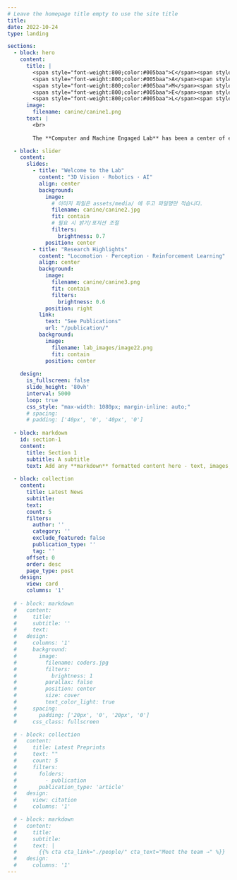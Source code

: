 ```yaml
---
# Leave the homepage title empty to use the site title
title:
date: 2022-10-24
type: landing

sections:
  - block: hero
    content:
      title: |
        <span style="font-weight:800;color:#005baa">C</span><span style="font-size:0.8em">omputer</span><br>
        <span style="font-weight:800;color:#005baa">A</span><span style="font-size:0.8em">nd</span><br>
        <span style="font-weight:800;color:#005baa">M</span><span style="font-size:0.8em">achine</span><br>
        <span style="font-weight:800;color:#005baa">E</span><span style="font-size:0.8em">ngaged</span><br>
        <span style="font-weight:800;color:#005baa">L</span><span style="font-size:0.8em">ab</span>
      image:
        filename: canine/canine1.png
      text: |
        <br>
        
        The **Computer and Machine Engaged Lab** has been a center of excellence for Physical Artificial Intelligence research, teaching, and practice since its founding in 2020.

  - block: slider
    content:
      slides:
        - title: "Welcome to the Lab"
          content: "3D Vision · Robotics · AI"
          align: center
          background:
            image:
              # 이미지 파일은 assets/media/ 에 두고 파일명만 적습니다.
              filename: canine/canine2.jpg
              fit: contain
              # 필요 시 밝기/포지션 조절
              filters:
                brightness: 0.7
            position: center
        - title: "Research Highlights"
          content: "Locomotion · Perception · Reinforcement Learning"
          align: center
          background:
            image:
              filename: canine/canine3.png
              fit: contain
              filters:
                brightness: 0.6
            position: right
          link:
            text: "See Publications"
            url: "/publication/"
          background:
            image:
              filename: lab_images/image22.png
              fit: contain
            position: center
        
    design:
      is_fullscreen: false
      slide_height: '80vh'
      interval: 5000
      loop: true
      css_style: "max-width: 1080px; margin-inline: auto;"
      # spacing:
      # padding: ['40px', '0', '40px', '0']
      
  - block: markdown
    id: section-1
    content:
      title: Section 1
      subtitle: A subtitle
      text: Add any **markdown** formatted content here - text, images, videos, galleries - and even HTML code!
  
  - block: collection
    content:
      title: Latest News
      subtitle:
      text:
      count: 5
      filters:
        author: ''
        category: ''
        exclude_featured: false
        publication_type: ''
        tag: ''
      offset: 0
      order: desc
      page_type: post
    design:
      view: card
      columns: '1'
  
  # - block: markdown
  #   content:
  #     title:
  #     subtitle: ''
  #     text:
  #   design:
  #     columns: '1'
  #     background:
  #       image: 
  #         filename: coders.jpg
  #         filters:
  #           brightness: 1
  #         parallax: false
  #         position: center
  #         size: cover
  #         text_color_light: true
  #     spacing:
  #       padding: ['20px', '0', '20px', '0']
  #     css_class: fullscreen

  # - block: collection
  #   content:
  #     title: Latest Preprints
  #     text: ""
  #     count: 5
  #     filters:
  #       folders:
  #         - publication
  #       publication_type: 'article'
  #   design:
  #     view: citation
  #     columns: '1'

  # - block: markdown
  #   content:
  #     title:
  #     subtitle:
  #     text: |
  #       {{% cta cta_link="./people/" cta_text="Meet the team →" %}}
  #   design:
  #     columns: '1'
---
```

